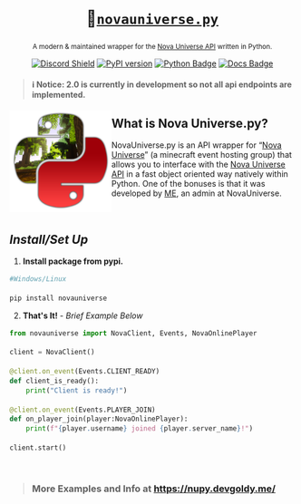 <div align="center">

  # 🐍[``novauniverse.py``](https://pypi.org/project/novauniverse/)
  
  <sub>A modern & maintained wrapper for the [Nova Universe API](https://novauniverse.net/api/) written in Python.</sub>
  
  [![Discord Shield](https://discordapp.com/api/guilds/692764975902752871/widget.png?style=shield)](https://discord.gg/4gZSVJ7)
  [![PyPI version](https://badge.fury.io/py/novauniverse.svg)](https://pypi.org/project/novauniverse/)
  [![Python Badge](https://img.shields.io/pypi/pyversions/novauniverse?style=flat)](https://pypi.org/project/novauniverse/ "Supported python versions.")
  [![Docs Badge](https://img.shields.io/static/v1?label=docs&message=Available&color=light-green)](https://nupy.devgoldy.me/)
  
</div>

> #### ℹ Notice: 2.0 is currently in development so not all api endpoints are implemented.

<p align="right">
 <img align="left" src="https://raw.githubusercontent.com/NovaUniverse/NovaUniverse.py/main/docs/_static/logo.png" width="180" />
 
 <h2>What is Nova Universe.py?</h2>
 NovaUniverse.py is an API wrapper for “<a href="https://novauniverse.net/">Nova Universe</a>” (a minecraft event hosting group) that allows you to interface with the <a href="https://novauniverse.net/api">Nova Universe API</a> in a fast object oriented way natively within Python. One of the bonuses is that it was developed by <a href="https://github.com/THEGOLDENPRO">ME</a>, an admin at NovaUniverse.
</p>

<br>

## *Install/Set Up*
1. **Install package from pypi.**
```sh
#Windows/Linux

pip install novauniverse
```
2. **That's It!** - *Brief Example Below*
```python
from novauniverse import NovaClient, Events, NovaOnlinePlayer 

client = NovaClient()

@client.on_event(Events.CLIENT_READY)
def client_is_ready():
    print("Client is ready!")

@client.on_event(Events.PLAYER_JOIN)
def on_player_join(player:NovaOnlinePlayer):
    print(f"{player.username} joined {player.server_name}!")

client.start()
```

<br>

> ### More Examples and Info at https://nupy.devgoldy.me/
